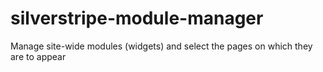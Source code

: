 silverstripe-module-manager
===========================

Manage site-wide modules (widgets) and select the pages on which they are to appear